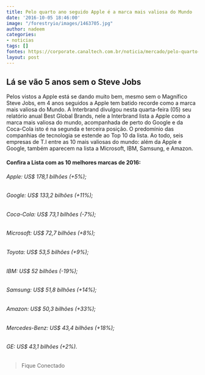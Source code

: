 ```yaml
---
title: Pelo quarto ano seguido Apple é a marca mais valiosa do Mundo
date: '2016-10-05 18:46:00'
image: "/forestryio/images/1463705.jpg"
author: nadeem
categories:
- noticias
tags: []
fontes: https://corporate.canaltech.com.br/noticia/mercado/pelo-quarto-ano-seguido-apple-e-a-marca-mais-valiosa-do-mundo-81599/
layout: post
---
```

## Lá se vão 5 anos sem o Steve Jobs
Pelos vistos a Apple está se dando muito bem, mesmo sem o Magnífico Steve Jobs, em 4 anos seguidos a Apple tem batido recorde como a marca mais valiosa do Mundo.
A Interbrand divulgou nesta quarta-feira (05) seu relatório anual Best Global Brands, nele a Interbrand lista a Apple como a marca mais valiosa do mundo, acompanhada de perto do Google e da Coca-Cola isto é na segunda e terceira posição.
O predomínio das companhias de tecnologia se estende ao Top 10 da lista. Ao todo, seis empresas de T.I entre as 10 mais valiosas do mundo: além da Apple e Google, também aparecem na lista a Microsoft, IBM, Samsung, e Amazon.

####  Confira a Lista com as 10 melhores marcas de 2016:
###### Apple: US$ 178,1 bilhões (+5%);
###### Google: US$ 133,2 bilhões (+11%);
###### Coca-Cola: US$ 73,1 bilhões (-7%);
###### Microsoft: US$ 72,7 bilhões (+8%);
###### Toyota: US$ 53,5 bilhões (+9%);
###### IBM: US$ 52 bilhões (-19%);
###### Samsung: US$ 51,8 bilhões (+14%);
###### Amazon: US$ 50,3 bilhões (+33%);
###### Mercedes-Benz: US$ 43,4 bilhões (+18%);
###### GE: US$ 43,1 bilhões (+2%).

> Fique Conectado